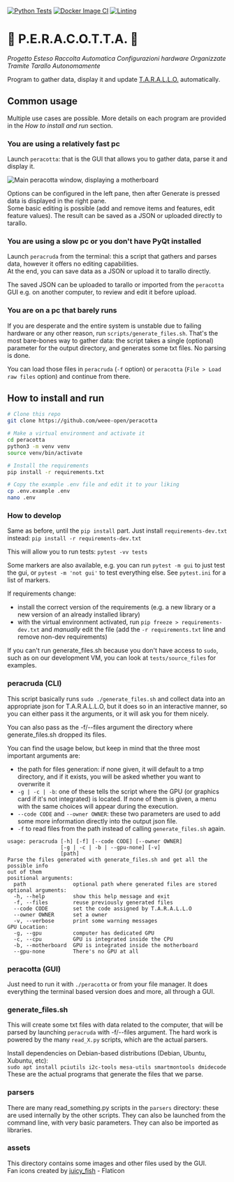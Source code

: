 [![Python Tests](https://github.com/WEEE-Open/peracotta/actions/workflows/python-tests.yml/badge.svg)](https://github.com/WEEE-Open/peracotta/actions/workflows/python-tests.yml)
[![Docker Image CI](https://github.com/WEEE-Open/peracotta/actions/workflows/docker-image.yml/badge.svg)](https://github.com/WEEE-Open/peracotta/actions/workflows/docker-image.yml)
[![Linting](https://github.com/WEEE-Open/peracotta/actions/workflows/lint.yml/badge.svg)](https://github.com/WEEE-Open/peracotta/actions/workflows/lint.yml)

# 🍐 P.E.R.A.C.O.T.T.A. 🍐

*Progetto Esteso Raccolta Automatica Configurazioni hardware Organizzate Tramite Tarallo Autonomamente*

Program to gather data, display it and update [T.A.R.A.L.L.O.](https://github.com/weee-open/tarallo) automatically.

## Common usage

Multiple use cases are possible. More details on each program are provided in the *How to install and run* section.

### You are using a relatively fast pc

Launch `peracotta`: that is the GUI that allows you to gather data, parse it and display it.

![Main peracotta window, displaying a motherboard](/S/Software/peracotta/docs/peracotta_mobo_screenshot.png)

Options can be configured in the left pane, then after Generate is pressed data is displayed in the right pane.  
Some basic editing is possible (add and remove items and features, edit feature values). The result can be saved as a JSON or uploaded directly to tarallo.

### You are using a slow pc or you don't have PyQt installed

Launch `peracruda` from the terminal: this a script that gathers and parses data, however it offers no editing capabilities.  
At the end, you can save data as a JSON or upload it to tarallo directly.

The saved JSON can be uploaded to tarallo or imported from the `peracotta` GUI e.g. on another computer, to review and edit it before upload.

### You are on a pc that barely runs

If you are desperate and the entire system is unstable due to failing hardware or any other reason, run `scripts/generate_files.sh`. That's the most bare-bones way to gather data: the script takes a single (optional) parameter for the output directory, and generates some txt files. No parsing is done.

You can load those files in `peracruda` (`-f` option) or `peracotta` (`File > Load raw files` option) and continue from there.

## How to install and run

```bash
# Clone this repo
git clone https://github.com/weee-open/peracotta

# Make a virtual environment and activate it
cd peracotta
python3 -m venv venv
source venv/bin/activate

# Install the requirements
pip install -r requirements.txt

# Copy the example .env file and edit it to your liking
cp .env.example .env
nano .env
```

### How to develop

Same as before, until the `pip install` part. Just install `requirements-dev.txt` instead:
`pip install -r requirements-dev.txt`  

This will allow you to run tests: `pytest -vv tests`

Some markers are also available, e.g. you can run `pytest -m gui` to just test the gui, or `pytest -m 'not gui'` to test everything else. See `pytest.ini` for a list of markers.

If requirements change:  
- install the correct version of the requirements (e.g. a new library or a new version of an already installed library)  
- with the virtual environment activated, run `pip freeze > requirements-dev.txt` and *manually* edit the file (add the `-r requirements.txt` line and remove non-dev requirements)

If you can't run generate_files.sh because you don't have access to `sudo`, such as on our development VM, you can look at `tests/source_files` for examples.

### peracruda (CLI)

This script basically runs `sudo ./generate_files.sh` and collect data into an appropriate json for T.A.R.A.L.L.O, but it does so in an interactive manner, so you can either pass it the arguments, or it will ask you for them nicely.

You can also pass as the -f/--files argument the directory where generate_files.sh dropped its files.

You can find the usage below, but keep in mind that the three most important arguments are:

- the path for files generation: if none given, it will default to a tmp directory, and if it exists, you will be asked whether you want to overwrite it
- `-g | -c | -b`: one of these tells the script where the GPU (or graphics card if it's not integrated) is located. If none of them is given, a menu with the same choices will appear during the execution.
- `--code CODE` and `--owner OWNER`: these two parameters are used to add some more information directly into the output json file. 
- `-f` to read files from the path instead of calling `generate_files.sh` again.

```
usage: peracruda [-h] [-f] [--code CODE] [--owner OWNER]
                 [-g | -c | -b | --gpu-none] [-v]
                 [path]
Parse the files generated with generate_files.sh and get all the possible info
out of them
positional arguments:
  path               optional path where generated files are stored
optional arguments:
  -h, --help         show this help message and exit
  -f, --files        reuse previously generated files
  --code CODE        set the code assigned by T.A.R.A.L.L.O
  --owner OWNER      set a owner
  -v, --verbose      print some warning messages
GPU Location:
  -g, --gpu          computer has dedicated GPU
  -c, --cpu          GPU is integrated inside the CPU
  -b, --motherboard  GPU is integrated inside the motherboard
  --gpu-none         There's no GPU at all
```

### peracotta (GUI)

Just need to run it with `./peracotta` or from your file manager. It does everything the terminal based version does and more, all through a GUI.

### generate_files.sh

This will create some txt files with data related to the computer, that will be parsed by launching 
`peracruda` with -f/--files argument. The hard work is powered by the many `read_X.py` scripts, which are the actual 
parsers.

Install dependencies on Debian-based distributions (Debian, Ubuntu, Xubuntu, etc):  
`sudo apt install pciutils i2c-tools mesa-utils smartmontools dmidecode`  
These are the actual programs that generate the files that we parse.

### parsers

There are many read_something.py scripts in the `parsers` directory: these are used internally by the other scripts.
They can also be launched from the command line, with very basic parameters.
They can also be imported as libraries.

### assets

This directory contains some images and other files used by the GUI.  
Fan icons created by <a href="https://www.flaticon.com/free-icons/fan" title="fan icons">juicy_fish</a> - Flaticon
